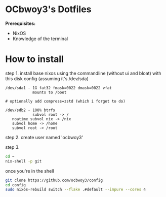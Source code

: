 # OCbwoy3's Dotfiles

**Prerequisites:**

- NixOS
- Knowledge of the terminal

# How to install

step 1. install base nixos using the commandline (without ui and bloat) with this disk config (assuming it's /dev/sda)

```
/dev/sda1 - 1G fat32 fmask=0022 dmask=0022 vfat
            mounts to /boot

# optionally add compress=zstd (which i forgot to do)

/dev/sdb2 - 100% btrfs
            subvol root -> /
   noatime subvol nix -> /nix
   subvol home -> /home
   subvol root -> /root
```

step 2. create user named 'ocbwoy3'

step 3. 

```bash
cd ~
nix-shell -p git
```

once you're in the shell

```bash
git clone https://github.com/ocbwoy3/config
cd config
sudo nixos-rebuild switch --flake .#default --impure --cores 4
```
